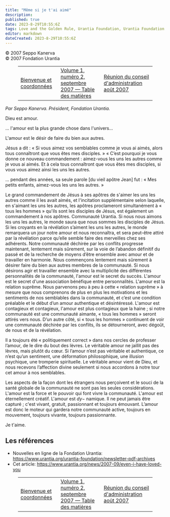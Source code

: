 ```yaml
---
title: "Même si je t'ai aimé"
description: 
published: true
date: 2023-8-29T10:55:6Z
tags: Love and the Golden Rule, Urantia Foundation, Urantia Foundation News Online, article
editor: markdown
dateCreated: 2023-8-29T10:55:6Z
---
```


<p class="v-card v-sheet theme--light gray lighten-3 px-2">© 2007 Seppo Kanerva<br>© 2007 Fondation Urantia</p>
<figure class="table chapter-navigator">
  <table>
    <tbody>
      <tr>
        <td>
        <a href="/fr/article/UF_News_Online/Welcome_Contact_Details_2007_09">
          <span class="mdi mdi-arrow-left-drop-circle"></span><span class="pl-2">Bienvenue et coordonnées</span>
        </a>
        </td>
        <td>
        <a href="/fr/index/articles_uf_news_online#volume-1-numéro-2-septembre-2007">
          <span class="mdi mdi-book-open-variant"></span><span class="pl-2">Volume 1, numéro 2, septembre 2007 — Table des matières</span>
        </a>
        </td>
        <td>
        <a href="/fr/article/Mo_Siegel/Trustees_Meeting_Aug_2007">
          <span class="pr-2">Réunion du conseil d'administration août 2007</span><span class="mdi mdi-arrow-right-drop-circle"></span>
        </a>
        </td>
      </tr>
    </tbody>
  </table>
</figure>



_Par Seppo Kanerva. Président, Fondation Urantia._

Dieu est amour.

... l'amour est la plus grande chose dans l'univers...

L'amour est le désir de faire du bien aux autres.

Jésus a dit : « Si vous aimez vos semblables comme je vous ai aimés, alors tous connaîtront que vous êtes mes disciples. » « C’est pourquoi je vous donne ce nouveau commandement : aimez-vous les uns les autres comme je vous ai aimés. Et à cela tous connaîtront que vous êtes mes disciples, si vous vous aimez ainsi les uns les autres.

... pendant des années, sa seule parole [du vieil apôtre Jean] fut : « Mes petits enfants, aimez-vous les uns les autres. »

Le grand commandement de Jésus à ses apôtres de s'aimer les uns les autres comme il les avait aimés, et l'incitation supplémentaire selon laquelle, en s'aimant les uns les autres, les apôtres proclameront simultanément à « tous les hommes » qu'ils sont les disciples de Jésus, est également un commandement à nos apôtres. Communauté Urantia. Si nous nous aimons les uns les autres, le monde saura que nous sommes les disciples de Jésus. Si les croyants en la révélation s’aiment les uns les autres, le monde remarquera un jour notre amour et nous reconnaîtra, et sera peut-être attiré par la révélation parce qu’elle semble faire des merveilles chez ses adhérents. Notre communauté déchirée par les conflits progresse maintenant, lentement mais sûrement, sur la voie de l’abandon définitif du passé et de la recherche de moyens d’être ensemble avec amour et de travailler en harmonie. Nous commençons lentement mais sûrement à désirer faire du bien aux autres membres de la communauté. Si nous désirons agir et travailler ensemble avec la multiplicité des différentes personnalités de la communauté, l'amour est le secret du succès. L'amour est le secret d'une association bénéfique entre personnalités. L'amour est la relation suprême. Nous parvenons peu à peu à cette « relation suprême » à mesure que nous comprenons de plus en plus les motivations et les sentiments de nos semblables dans la communauté, et c’est une condition préalable et le début d’un amour authentique et désintéressé. L'amour est contagieux et contagieux, l'amour est plus contagieux que la haine ; si notre communauté est une communauté aimante, « tous les hommes » seront attirés vers nous. D’un autre côté, si « tous les hommes » continuent de voir une communauté déchirée par les conflits, ils se détourneront, avec dégoût, de nous et de la révélation.

Il a toujours été « politiquement correct » dans nos cercles de professer l’amour, de le dire du bout des lèvres. Le véritable amour ne jaillit pas des lèvres, mais plutôt du cœur. Si l’amour n’est pas véritable et authentique, ce n’est qu’un sentiment, une déformation philosophique, une illusion psychique, une tromperie spirituelle. Le véritable amour vient de Dieu, et nous recevons l’affection divine seulement si nous accordons à notre tour cet amour à nos semblables.

Les aspects de la façon dont les étrangers nous perçoivent et le souci de la santé globale de la communauté ne sont pas les seules considérations. L'amour est la force et le pouvoir qui font vivre la communauté. L'amour est éternellement créatif. L'amour est $d y-$ namique. Il ne peut jamais être capturé ; c'est vivant, gratuit, passionnant et toujours émouvant. L’amour est donc le moteur qui gardera notre communauté active, toujours en mouvement, toujours vivante, toujours passionnante.

Je t'aime.


## Les références

- Nouvelles en ligne de la Fondation Urantia: https://www.urantia.org/urantia-foundation/newsletter-pdf-archives
- Cet article: https://www.urantia.org/news/2007-09/even-i-have-loved-you




<figure class="table chapter-navigator">
  <table>
    <tbody>
      <tr>
        <td>
        <a href="/fr/article/UF_News_Online/Welcome_Contact_Details_2007_09">
          <span class="mdi mdi-arrow-left-drop-circle"></span><span class="pl-2">Bienvenue et coordonnées</span>
        </a>
        </td>
        <td>
        <a href="/fr/index/articles_uf_news_online#volume-1-numéro-2-septembre-2007">
          <span class="mdi mdi-book-open-variant"></span><span class="pl-2">Volume 1, numéro 2, septembre 2007 — Table des matières</span>
        </a>
        </td>
        <td>
        <a href="/fr/article/Mo_Siegel/Trustees_Meeting_Aug_2007">
          <span class="pr-2">Réunion du conseil d'administration août 2007</span><span class="mdi mdi-arrow-right-drop-circle"></span>
        </a>
        </td>
      </tr>
    </tbody>
  </table>
</figure>
